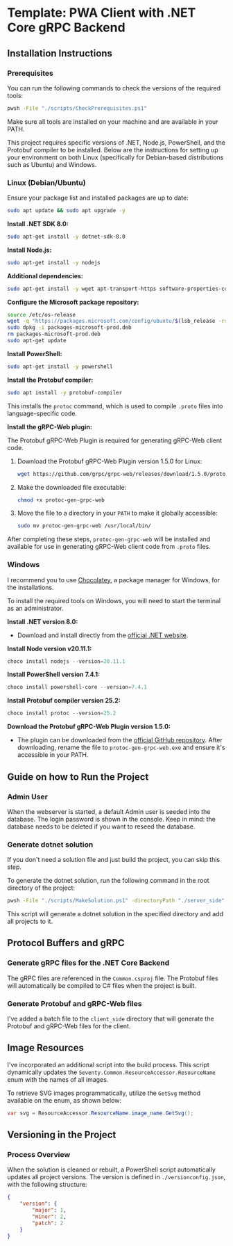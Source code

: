 # Template: PWA Client with .NET Core gRPC Backend

## Installation Instructions

### Prerequisites

You can run the following commands to check the versions of the required tools:

```bash
pwsh -File "./scripts/CheckPrerequisites.ps1"
```

Make sure all tools are installed on your machine and are available in your PATH.

This project requires specific versions of .NET, Node.js, PowerShell, and the Protobuf compiler to be installed. Below are the instructions for setting up your environment on both Linux (specifically for Debian-based distributions such as Ubuntu) and Windows.

### Linux (Debian/Ubuntu)

Ensure your package list and installed packages are up to date:

```bash
sudo apt update && sudo apt upgrade -y
```

**Install .NET SDK 8.0:**

```bash
sudo apt-get install -y dotnet-sdk-8.0
```

**Install Node.js:**

```bash
sudo apt-get install -y nodejs
```

**Additional dependencies:**

```bash
sudo apt-get install -y wget apt-transport-https software-properties-common
```

**Configure the Microsoft package repository:**

```bash
source /etc/os-release
wget -q "https://packages.microsoft.com/config/ubuntu/$(lsb_release -rs)/packages-microsoft-prod.deb"
sudo dpkg -i packages-microsoft-prod.deb
rm packages-microsoft-prod.deb
sudo apt-get update
```

**Install PowerShell:**

```bash
sudo apt-get install -y powershell
```

**Install the Protobuf compiler:**

```bash
sudo apt install -y protobuf-compiler
```

This installs the `protoc` command, which is used to compile `.proto` files into language-specific code.

**Install the gRPC-Web plugin:**

The Protobuf gRPC-Web Plugin is required for generating gRPC-Web client code.

1. Download the Protobuf gRPC-Web Plugin version 1.5.0 for Linux:

   ```bash
   wget https://github.com/grpc/grpc-web/releases/download/1.5.0/protoc-gen-grpc-web-1.5.0-linux-x86_64 -O protoc-gen-grpc-web
   ```

2. Make the downloaded file executable:

   ```bash
   chmod +x protoc-gen-grpc-web
   ```

3. Move the file to a directory in your `PATH` to make it globally accessible:

   ```bash
   sudo mv protoc-gen-grpc-web /usr/local/bin/
   ```

After completing these steps, `protoc-gen-grpc-web` will be installed and available for use in generating gRPC-Web client code from `.proto` files.

### Windows

I recommend you to use [Chocolatey](https://chocolatey.org/install#individual), a package manager for Windows, for the installations.

To install the required tools on Windows, you will need to start the terminal as an administrator. 

**Install .NET version 8.0:**

- Download and install directly from the [official .NET website](https://dotnet.microsoft.com/download/dotnet/8.0).

**Install Node version v20.11.1:**

```powershell
choco install nodejs --version=20.11.1
```

**Install PowerShell version 7.4.1:**

```powershell
choco install powershell-core --version=7.4.1
```

**Install Protobuf compiler version 25.2:**

```powershell
choco install protoc --version=25.2
```

**Download the Protobuf gRPC-Web Plugin version 1.5.0:**

- The plugin can be downloaded from the [official GitHub repository](https://github.com/grpc/grpc-web/releases). After downloading, rename the file to `protoc-gen-grpc-web.exe` and ensure it's accessible in your PATH.

## Guide on how to Run the Project

### Admin User

When the webserver is started, a default Admin user is seeded into the database. The login password is shown in the console.
Keep in mind: the database needs to be deleted if you want to reseed the database.

### Generate dotnet solution

If you don't need a solution file and just build the project, you can skip this step.

To generate the dotnet solution, run the following command in the root directory of the project:

```bash
pwsh -File "./scripts/MakeSolution.ps1" -directoryPath "./server_side"
```

This script will generate a dotnet solution in the specified directory and add all projects to it.

## Protocol Buffers and gRPC

### Generate gRPC files for the .NET Core Backend

The gRPC files are referenced in the `Common.csproj` file. The Protobuf files will automatically be compiled to C# files when the project is built.

### Generate Protobuf and gRPC-Web files

I've added a batch file to the `client_side` directory that will generate the Protobuf and gRPC-Web files for the client.

## Image Resources

I've incorporated an additional script into the build process.
This script dynamically updates the `Seventy.Common.ResourceAccessor.ResourceName` enum with the names of all images.

To retrieve SVG images programmatically, utilize the `GetSvg` method available on the enum, as shown below:

```csharp
var svg = ResourceAccessor.ResourceName.image_name.GetSvg();
```

## Versioning in the Project

### Process Overview

When the solution is cleaned or rebuilt, a PowerShell script automatically updates all project versions. The version is defined in `./versionconfig.json`, with the following structure:

```json
{
    "version": {
        "major": 1,
        "minor": 2,
        "patch": 2
    }
}
```
